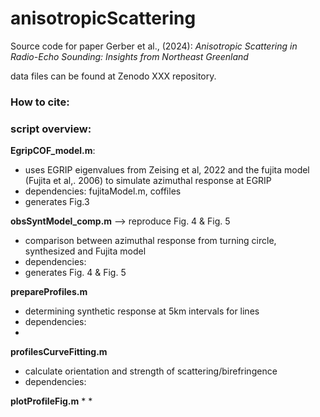 # anisotropicScattering

Source code for paper Gerber et al., (2024): *Anisotropic Scattering in Radio-Echo Sounding: Insights from Northeast Greenland*

data files can be found at Zenodo XXX repository. 

### How to cite:


### script overview:

**EgripCOF_model.m**: 
* uses EGRIP eigenvalues from Zeising et al, 2022 and the fujita model (Fujita et al,. 2006) to simulate azimuthal response at EGRIP
* dependencies: fujitaModel.m, coffiles
* generates Fig.3

**obsSyntModel_comp.m** --> reproduce Fig. 4 & Fig. 5
* comparison between azimuthal response from turning circle, synthesized and Fujita model
* dependencies: 
* generates Fig. 4 & Fig. 5

**prepareProfiles.m**
* determining synthetic response at 5km intervals for lines
* dependencies:
* 
  
**profilesCurveFitting.m**
* calculate orientation and strength of scattering/birefringence
* dependencies:

**plotProfileFig.m**
* 
* 

